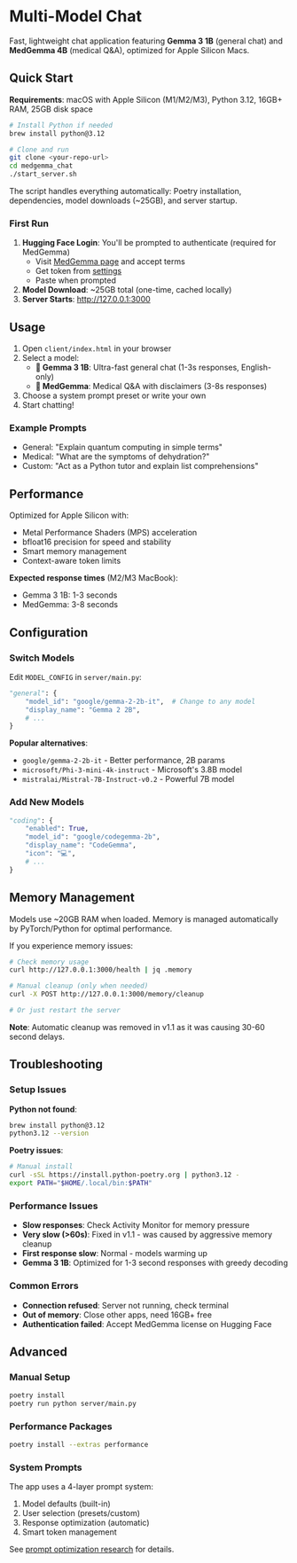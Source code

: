 # Multi-Model Chat

Fast, lightweight chat application featuring **Gemma 3 1B** (general chat) and **MedGemma 4B** (medical Q&A), optimized for Apple Silicon Macs.

## Quick Start

**Requirements**: macOS with Apple Silicon (M1/M2/M3), Python 3.12, 16GB+ RAM, 25GB disk space

```bash
# Install Python if needed
brew install python@3.12

# Clone and run
git clone <your-repo-url>
cd medgemma_chat
./start_server.sh
```

The script handles everything automatically: Poetry installation, dependencies, model downloads (~25GB), and server startup.

### First Run
1. **Hugging Face Login**: You'll be prompted to authenticate (required for MedGemma)
   - Visit [MedGemma page](https://huggingface.co/google/medgemma-4b-it) and accept terms
   - Get token from [settings](https://huggingface.co/settings/tokens)
   - Paste when prompted
2. **Model Download**: ~25GB total (one-time, cached locally)
3. **Server Starts**: http://127.0.0.1:3000

## Usage

1. Open `client/index.html` in your browser
2. Select a model:
   - **📱 Gemma 3 1B**: Ultra-fast general chat (1-3s responses, English-only)
   - **🏥 MedGemma**: Medical Q&A with disclaimers (3-8s responses)
3. Choose a system prompt preset or write your own
4. Start chatting!

### Example Prompts
- General: "Explain quantum computing in simple terms"
- Medical: "What are the symptoms of dehydration?"
- Custom: "Act as a Python tutor and explain list comprehensions"

## Performance

Optimized for Apple Silicon with:
- Metal Performance Shaders (MPS) acceleration
- bfloat16 precision for speed and stability
- Smart memory management
- Context-aware token limits

**Expected response times** (M2/M3 MacBook):
- Gemma 3 1B: 1-3 seconds
- MedGemma: 3-8 seconds

## Configuration

### Switch Models

Edit `MODEL_CONFIG` in `server/main.py`:

```python
"general": {
    "model_id": "google/gemma-2-2b-it",  # Change to any model
    "display_name": "Gemma 2 2B",
    # ...
}
```

**Popular alternatives**:
- `google/gemma-2-2b-it` - Better performance, 2B params
- `microsoft/Phi-3-mini-4k-instruct` - Microsoft's 3.8B model
- `mistralai/Mistral-7B-Instruct-v0.2` - Powerful 7B model

### Add New Models

```python
"coding": {
    "enabled": True,
    "model_id": "google/codegemma-2b",
    "display_name": "CodeGemma",
    "icon": "💻",
    # ...
}
```

## Memory Management

Models use ~20GB RAM when loaded. Memory is managed automatically by PyTorch/Python for optimal performance. 

If you experience memory issues:

```bash
# Check memory usage
curl http://127.0.0.1:3000/health | jq .memory

# Manual cleanup (only when needed)
curl -X POST http://127.0.0.1:3000/memory/cleanup

# Or just restart the server
```

**Note**: Automatic cleanup was removed in v1.1 as it was causing 30-60 second delays.

## Troubleshooting

### Setup Issues

**Python not found**:
```bash
brew install python@3.12
python3.12 --version
```

**Poetry issues**:
```bash
# Manual install
curl -sSL https://install.python-poetry.org | python3.12 -
export PATH="$HOME/.local/bin:$PATH"
```

### Performance Issues

- **Slow responses**: Check Activity Monitor for memory pressure
- **Very slow (>60s)**: Fixed in v1.1 - was caused by aggressive memory cleanup
- **First response slow**: Normal - models warming up
- **Gemma 3 1B**: Optimized for 1-3 second responses with greedy decoding

### Common Errors

- **Connection refused**: Server not running, check terminal
- **Out of memory**: Close other apps, need 16GB+ free
- **Authentication failed**: Accept MedGemma license on Hugging Face

## Advanced

### Manual Setup
```bash
poetry install
poetry run python server/main.py
```

### Performance Packages
```bash
poetry install --extras performance
```

### System Prompts
The app uses a 4-layer prompt system:
1. Model defaults (built-in)
2. User selection (presets/custom)
3. Response optimization (automatic)
4. Smart token management

See [prompt optimization research](https://medium.com/data-science-in-your-pocket/claudes-system-prompt-explained-d9b7989c38a3) for details.